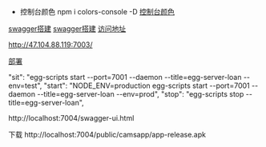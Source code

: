 [egg]: https://eggjs.org

* 控制台颜色  npm i colors-console -D
[控制台颜色](https://blog.csdn.net/guang_s/article/details/90380581)


[swagger搭建](https://blog.csdn.net/freeboy1234/article/details/79289486)
[swagger搭建](https://blog.csdn.net/qq_39081974/article/details/90717766)
[访问地址](http://127.0.0.1:7001/public/swagger/index.html)
[](https://github.com/Ysj291823/egg-swagger-doc)
 
http://47.104.88.119:7003/

[部署](https://blog.csdn.net/clearlxj/article/details/88708709)

"sit": "egg-scripts start --port=7001 --daemon --title=egg-server-loan --env=test",
"start": "NODE_ENV=production egg-scripts start --port=7001 --daemon --title=egg-server-loan --env=prod",
  "stop": "egg-scripts stop --title=egg-server-loan",
  
  
  
  
  

http://localhost:7004/swagger-ui.html


下载
http://localhost:7004/public/camsapp/app-release.apk
